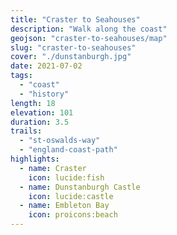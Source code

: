 ```yaml
---
title: "Craster to Seahouses"
description: "Walk along the coast"
geojson: "craster-to-seahouses/map"
slug: "craster-to-seahouses"
cover: "./dunstanburgh.jpg"
date: 2021-07-02
tags:
  - "coast"
  - "history"
length: 18
elevation: 101
duration: 3.5
trails:
  - "st-oswalds-way"
  - "england-coast-path"
highlights:
  - name: Craster
    icon: lucide:fish
  - name: Dunstanburgh Castle
    icon: lucide:castle
  - name: Embleton Bay
    icon: proicons:beach
---
```

